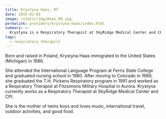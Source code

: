 ```yaml
---
title: Krystyna Haas, RT
date: 2015-01-01
image: /static/img/Haas_RO.jpg
permalink: providers/krystyna-haas/index.html
summary: >-
  Krystyna is a Respiratory Therapist at SkyRidge Medical Center and CPI.
tags:
  - respiratory therapist
---
```

Born and raised in Poland, Krystyna Haas immigrated to the United States (Michigan) in 1986.

She attended the International Language Program at Ferris State College and graduated nursing school in 1980. After moving to Colorado in 1989, she graduated the T.H. Pickens Respiratory program in 1991 and worked as a Respiratory Therapist at Fitzsimons Military Hospital in Aurora. Krystyna currently works as a Respiratory Therapist at SkyRidge Medical Center and CPI.

She is the mother of twins boys and loves music, international travel, outdoor activities, and good food.